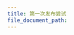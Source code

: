 ```yaml
---
title: 第一次发布尝试
file_document_path:
---
```




<object data="{{ post.file_document_path }}" width="1000" height="1000" type='application/pdf'/>

<object data="{{page.file_document_path }}" width="1000" height="1000" type='application/pdf'/>

